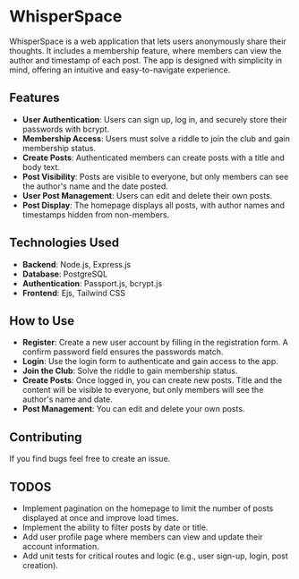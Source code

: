 # WhisperSpace

WhisperSpace is a web application that lets users anonymously share their thoughts. It includes a membership feature, where members can view the author and timestamp of each post. The app is designed with simplicity in mind, offering an intuitive and easy-to-navigate experience.

## Features

- **User Authentication**: Users can sign up, log in, and securely store their passwords with bcrypt.
- **Membership Access**: Users must solve a riddle to join the club and gain membership status.
- **Create Posts**: Authenticated members can create posts with a title and body text.
- **Post Visibility**: Posts are visible to everyone, but only members can see the author's name and the date posted.
- **User Post Management**: Users can edit and delete their own posts.
- **Post Display**: The homepage displays all posts, with author names and timestamps hidden from non-members.

## Technologies Used

- **Backend**: Node.js, Express.js
- **Database**: PostgreSQL
- **Authentication**: Passport.js, bcrypt.js
- **Frontend**: Ejs, Tailwind CSS

## How to Use

- **Register**: Create a new user account by filling in the registration form. A confirm password field ensures the passwords match.
- **Login**: Use the login form to authenticate and gain access to the app.
- **Join the Club**: Solve the riddle to gain membership status.
- **Create Posts**: Once logged in, you can create new posts. Title and the content will be visible to everyone, but only members will see the author's name and date.
- **Post Management**: You can edit and delete your own posts.

## Contributing

If you find bugs feel free to create an issue.

## TODOS

- Implement pagination on the homepage to limit the number of posts displayed at once and improve load times.
- Implement the ability to filter posts by date or title.
- Add user profile page where members can view and update their account information.
- Add unit tests for critical routes and logic (e.g., user sign-up, login, post creation).
